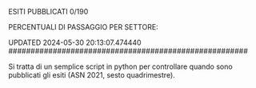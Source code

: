 ESITI PUBBLICATI 0/190 

PERCENTUALI DI PASSAGGIO PER SETTORE:

UPDATED 2024-05-30 20:13:07.474440
###################################################### 

Si tratta di un semplice script in python per controllare quando sono pubblicati gli esiti (ASN 2021, sesto quadrimestre).

